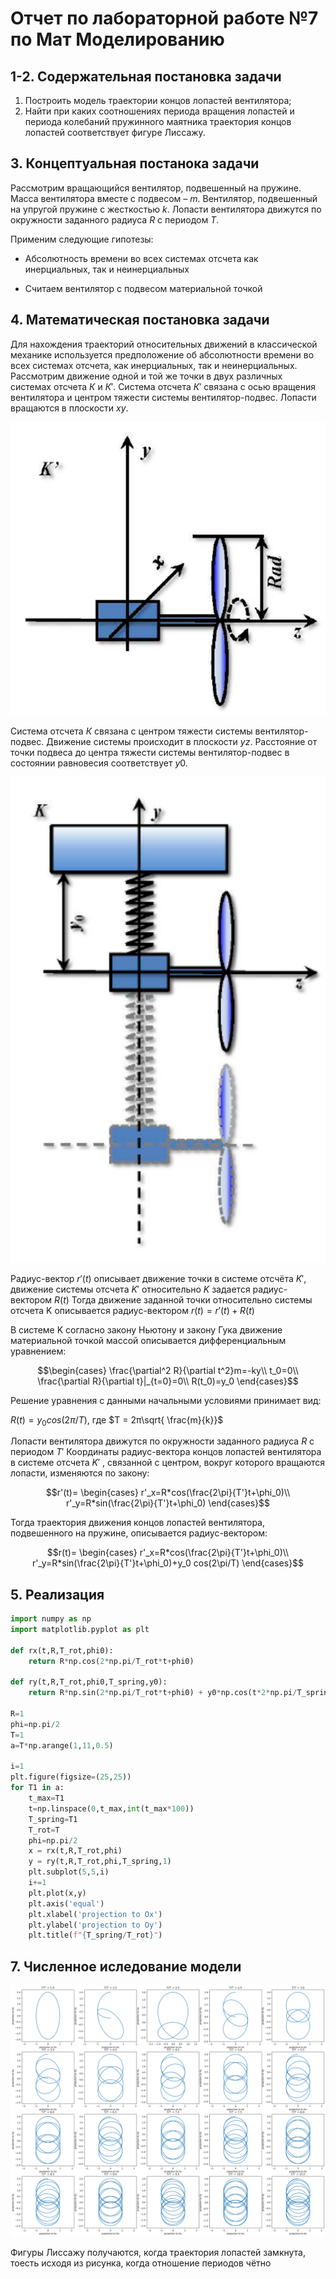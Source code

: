 # Отчет по лабораторной работе №7 по Мат Моделированию

## 1-2. Содержательная постановка задачи

1. Построить модель траектории концов лопастей вентилятора;
2. Найти при каких соотношениях периода вращения лопастей и периода колебаний пружинного маятника траектория концов лопастей соответствует фигуре Лиссажу.

## 3. Концептуальная постанока задачи

Рассмотрим вращающийся вентилятор, подвешенный на пружине.  Масса вентилятора вместе с подвесом – $m$. Вентилятор, подвешенный на упругой пружине с жесткостью $k$.  Лопасти вентилятора движутся по окружности заданного радиуса $R$ с периодом $T$.

Применим следующие гипотезы:

* Абсолютность времени во всех системах отсчета как инерциальных, так и неинерциальных

* Считаем вентилятор с подвесом материальной точкой

## 4. Математическая постановка задачи

Для нахождения траекторий относительных движений в классической механике используется предположение об абсолютности времени во всех системах отсчета, как инерциальных, так и неинерциальных. Рассмотрим движение одной и той же точки в двух различных системах отсчета $К$ и $К'$. Система отсчета $К'$ связана с осью вращения вентилятора и центром тяжести системы вентилятор-подвес. Лопасти вращаются в плоскости $xy$.

![](src/01.png)

Система отсчета $К$ связана с центром тяжести системы вентилятор-подвес. Движение системы происходит в плоскости $уz$. Расстояние от точки подвеса до центра тяжести системы вентилятор-подвес в состоянии равновесия соответствует $y0$.

![](src/02.png)

Радиус-вектор $r'(t)$ описывает движение точки в системе отсчёта $K'$, движение системы отсчета $K'$ относительно $K$ задается радиус-вектором $R(t)$ Тогда движение заданной точки относительно системы отсчета K описывается радиус-вектором $r(t)=r'(t)+R(t)$

В системе K согласно закону Ньютону и закону Гука движение материальной точкой массой описывается дифференциальным уравнением:

```math
\begin{cases}
\frac{\partial^2 R}{\partial t^2}m=-ky\\
t_0=0\\
\frac{\partial R}{\partial t}|_{t=0}=0\\
R(t_0)=y_0
\end{cases}
```

Решение уравнения с данными начальными условиями принимает вид:

$R(t) = y_0 cos(2\pi/T)$, где $T = 2π\sqrt{ \frac{m}{k}}$

Лопасти вентилятора движутся по окружности заданного радиуса $R$ с периодом $T'$ Координаты радиус-вектора концов лопастей вентилятора в системе отсчета $K'$ , связанной с центром, вокруг которого вращаются лопасти, изменяются по закону:

```math
r'(t)=
\begin{cases}
r'_x=R*cos(\frac{2\pi}{T'}t+\phi_0)\\
r'_y=R*sin(\frac{2\pi}{T'}t+\phi_0)
\end{cases}
```

Тогда траектория движения концов лопастей вентилятора, подвешенного на пружине, описывается радиус-вектором:

```math
r(t)=
\begin{cases}
r'_x=R*cos(\frac{2\pi}{T'}t+\phi_0)\\
r'_y=R*sin(\frac{2\pi}{T'}t+\phi_0)+y_0 cos(2\pi/T)
\end{cases}
```

## 5. Реализация

```python
import numpy as np
import matplotlib.pyplot as plt

def rx(t,R,T_rot,phi0):
    return R*np.cos(2*np.pi/T_rot*t+phi0) 

def ry(t,R,T_rot,phi0,T_spring,y0):
    return R*np.sin(2*np.pi/T_rot*t+phi0) + y0*np.cos(t*2*np.pi/T_spring)

R=1
phi=np.pi/2
T=1
a=T*np.arange(1,11,0.5)

i=1
plt.figure(figsize=(25,25))
for T1 in a:
    t_max=T1
    t=np.linspace(0,t_max,int(t_max*100))
    T_spring=T1
    T_rot=T
    phi=np.pi/2
    x = rx(t,R,T_rot,phi)
    y = ry(t,R,T_rot,phi,T_spring,1)
    plt.subplot(5,5,i)
    i+=1
    plt.plot(x,y)
    plt.axis('equal')
    plt.xlabel('projection to Ox')
    plt.ylabel('projection to Oy')
    plt.title(f"{T_spring/T_rot}")
```

## 7. Численное иследование модели

![](src/03.png)

Фигуры Лиссажу получаются, когда траектория лопастей замкнута, тоесть исходя из рисунка, когда отношение периодов чётно